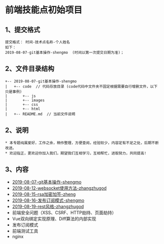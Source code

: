 # 前端技能点初始项目

## 1、提交格式

```shell
提交格式： 时间-技术点名称-个人姓名
如下：
2019-08-07-git基本操作-shengmo  (时间以第一次提交日期为准)；
```

## 2、文件目录结构

```shell
+-- 2019-08-07-git基本操作-shengmo
|   +-- code  // 代码存放目录 (code代码中文件夹不固定根据需要自行增删文件，以下只是事例) 
|       +-- js
|       +-- images
|       +-- css
|       +-- html
|   +-- README.md  // 当前文件说明
```


## 2、说明

```shell
* 本专题纯属爱好，工作之余，稍作整理，方便查阅，经验较少，内容定有不足之处，后期不断改进。
* 欢迎指正，更欢迎你加入我们，期望我们互相学习，互相帮忙，进取努力，共同提高!
```

## 3、内容

* [2019-08-07-git基本操作-shengmo](2019-08-07-git基本操作-shengmo)
* [2019-08-12-websocket使用方法-zhangzhugod](2019-08-12-websocket使用方法-zhangzhugod)
* [2019-08-15-rsa加密加签-zheng](2019-08-15-rsa加密加签-zheng)
* [2019-08-16-发布订阅模式-shengmo](2019-08-16-发布订阅模式-shengmo)
* [2019-08-19-rest风格-zhangzhugod](2019-08-19-rest风格-zhangzhugod)
* 前端安全问题（XSS、CSRF、HTTP劫持、页面劫持）
* Vue双向绑定实现原理、Diff算法的内部实现
* 发布订阅模式
* 前端测试工具
* nginx